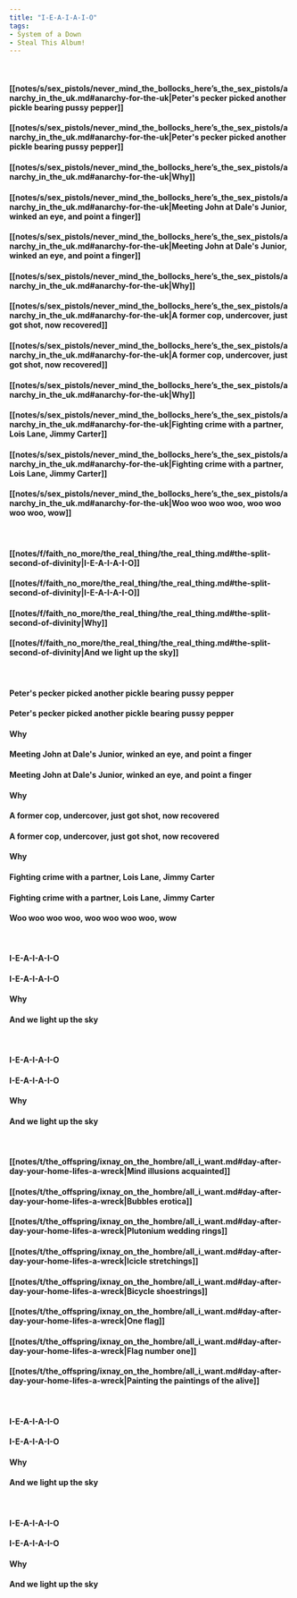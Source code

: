 ```yaml
---
title: "I-E-A-I-A-I-O"
tags:
- System of a Down
- Steal This Album!
---
```

&nbsp;
#### [[notes/s/sex_pistols/never_mind_the_bollocks_here’s_the_sex_pistols/anarchy_in_the_uk.md#anarchy-for-the-uk|Peter's pecker picked another pickle bearing pussy pepper]]
#### [[notes/s/sex_pistols/never_mind_the_bollocks_here’s_the_sex_pistols/anarchy_in_the_uk.md#anarchy-for-the-uk|Peter's pecker picked another pickle bearing pussy pepper]]
#### [[notes/s/sex_pistols/never_mind_the_bollocks_here’s_the_sex_pistols/anarchy_in_the_uk.md#anarchy-for-the-uk|Why]]
#### [[notes/s/sex_pistols/never_mind_the_bollocks_here’s_the_sex_pistols/anarchy_in_the_uk.md#anarchy-for-the-uk|Meeting John at Dale's Junior, winked an eye, and point a finger]]
#### [[notes/s/sex_pistols/never_mind_the_bollocks_here’s_the_sex_pistols/anarchy_in_the_uk.md#anarchy-for-the-uk|Meeting John at Dale's Junior, winked an eye, and point a finger]]
#### [[notes/s/sex_pistols/never_mind_the_bollocks_here’s_the_sex_pistols/anarchy_in_the_uk.md#anarchy-for-the-uk|Why]]
#### [[notes/s/sex_pistols/never_mind_the_bollocks_here’s_the_sex_pistols/anarchy_in_the_uk.md#anarchy-for-the-uk|A former cop, undercover, just got shot, now recovered]]
#### [[notes/s/sex_pistols/never_mind_the_bollocks_here’s_the_sex_pistols/anarchy_in_the_uk.md#anarchy-for-the-uk|A former cop, undercover, just got shot, now recovered]]
#### [[notes/s/sex_pistols/never_mind_the_bollocks_here’s_the_sex_pistols/anarchy_in_the_uk.md#anarchy-for-the-uk|Why]]
#### [[notes/s/sex_pistols/never_mind_the_bollocks_here’s_the_sex_pistols/anarchy_in_the_uk.md#anarchy-for-the-uk|Fighting crime with a partner, Lois Lane, Jimmy Carter]]
#### [[notes/s/sex_pistols/never_mind_the_bollocks_here’s_the_sex_pistols/anarchy_in_the_uk.md#anarchy-for-the-uk|Fighting crime with a partner, Lois Lane, Jimmy Carter]]
#### [[notes/s/sex_pistols/never_mind_the_bollocks_here’s_the_sex_pistols/anarchy_in_the_uk.md#anarchy-for-the-uk|Woo woo woo woo, woo woo woo woo, wow]]
&nbsp;
#### [[notes/f/faith_no_more/the_real_thing/the_real_thing.md#the-split-second-of-divinity|I-E-A-I-A-I-O]]
#### [[notes/f/faith_no_more/the_real_thing/the_real_thing.md#the-split-second-of-divinity|I-E-A-I-A-I-O]]
#### [[notes/f/faith_no_more/the_real_thing/the_real_thing.md#the-split-second-of-divinity|Why]]
#### [[notes/f/faith_no_more/the_real_thing/the_real_thing.md#the-split-second-of-divinity|And we light up the sky]]
&nbsp;
#### Peter's pecker picked another pickle bearing pussy pepper
#### Peter's pecker picked another pickle bearing pussy pepper
#### Why
#### Meeting John at Dale's Junior, winked an eye, and point a finger
#### Meeting John at Dale's Junior, winked an eye, and point a finger
#### Why
#### A former cop, undercover, just got shot, now recovered
#### A former cop, undercover, just got shot, now recovered
#### Why
#### Fighting crime with a partner, Lois Lane, Jimmy Carter
#### Fighting crime with a partner, Lois Lane, Jimmy Carter
#### Woo woo woo woo, woo woo woo woo, wow
&nbsp;
#### I-E-A-I-A-I-O
#### I-E-A-I-A-I-O
#### Why
#### And we light up the sky
&nbsp;
#### I-E-A-I-A-I-O
#### I-E-A-I-A-I-O
#### Why
#### And we light up the sky
&nbsp;
#### [[notes/t/the_offspring/ixnay_on_the_hombre/all_i_want.md#day-after-day-your-home-lifes-a-wreck|Mind illusions acquainted]]
#### [[notes/t/the_offspring/ixnay_on_the_hombre/all_i_want.md#day-after-day-your-home-lifes-a-wreck|Bubbles erotica]]
#### [[notes/t/the_offspring/ixnay_on_the_hombre/all_i_want.md#day-after-day-your-home-lifes-a-wreck|Plutonium wedding rings]]
#### [[notes/t/the_offspring/ixnay_on_the_hombre/all_i_want.md#day-after-day-your-home-lifes-a-wreck|Icicle stretchings]]
#### [[notes/t/the_offspring/ixnay_on_the_hombre/all_i_want.md#day-after-day-your-home-lifes-a-wreck|Bicycle shoestrings]]
#### [[notes/t/the_offspring/ixnay_on_the_hombre/all_i_want.md#day-after-day-your-home-lifes-a-wreck|One flag]]
#### [[notes/t/the_offspring/ixnay_on_the_hombre/all_i_want.md#day-after-day-your-home-lifes-a-wreck|Flag number one]]
#### [[notes/t/the_offspring/ixnay_on_the_hombre/all_i_want.md#day-after-day-your-home-lifes-a-wreck|Painting the paintings of the alive]]
&nbsp;
#### I-E-A-I-A-I-O
#### I-E-A-I-A-I-O
#### Why
#### And we light up the sky
&nbsp;
#### I-E-A-I-A-I-O
#### I-E-A-I-A-I-O
#### Why
#### And we light up the sky
